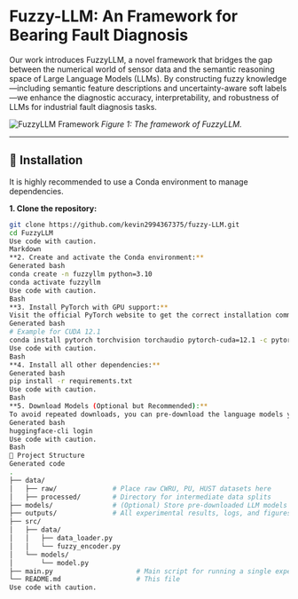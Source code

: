 # Fuzzy-LLM: An Framework for Bearing Fault Diagnosis

Our work introduces FuzzyLLM, a novel framework that bridges the gap between the numerical world of sensor data and the semantic reasoning space of Large Language Models (LLMs). By constructing fuzzy knowledge—including semantic feature descriptions and uncertainty-aware soft labels—we enhance the diagnostic accuracy, interpretability, and robustness of LLMs for industrial fault diagnosis tasks.

![FuzzyLLM Framework](path/to/your/framework_diagram.png) 
*Figure 1: The framework of FuzzyLLM.*

---


## 🔧 Installation

It is highly recommended to use a Conda environment to manage dependencies.

**1. Clone the repository:**
```bash
git clone https://github.com/kevin2994367375/fuzzy-LLM.git
cd FuzzyLLM
Use code with caution.
Markdown
**2. Create and activate the Conda environment:**
Generated bash
conda create -n fuzzyllm python=3.10
conda activate fuzzyllm
Use code with caution.
Bash
**3. Install PyTorch with GPU support:**
Visit the official PyTorch website to get the correct installation command for your specific CUDA version. For example:
Generated bash
# Example for CUDA 12.1
conda install pytorch torchvision torchaudio pytorch-cuda=12.1 -c pytorch -c nvidia
Use code with caution.
Bash
**4. Install all other dependencies:**
Generated bash
pip install -r requirements.txt
Use code with caution.
Bash
**5. Download Models (Optional but Recommended):**
To avoid repeated downloads, you can pre-download the language models you intend to use and place them in a ./models/ directory. For gated models like Llama-3 or Gemma, you must first request access on their respective Hugging Face pages and log in via the terminal:
Generated bash
huggingface-cli login
Use code with caution.
Bash
📂 Project Structure
Generated code
.
├── data/
│   ├── raw/              # Place raw CWRU, PU, HUST datasets here
│   ├── processed/        # Directory for intermediate data splits
├── models/               # (Optional) Store pre-downloaded LLM models
├── outputs/              # All experimental results, logs, and figures are saved here
├── src/
│   ├── data/
│   │   ├── data_loader.py
│   │   └── fuzzy_encoder.py
│   └── models/
│       └── model.py
├── main.py                     # Main script for running a single experiment
└── README.md                   # This file
Use code with caution.
